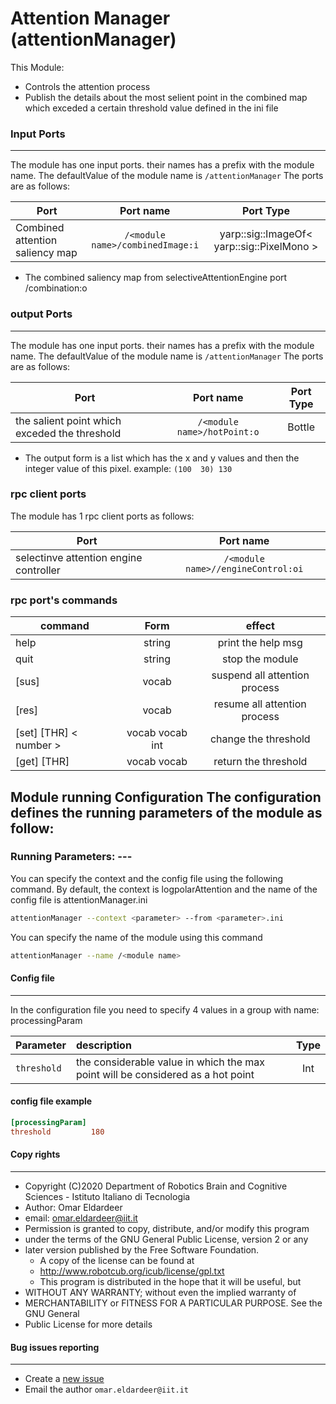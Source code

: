 
# Attention Manager (attentionManager)  
  
This Module: 
*  Controls the attention process 
* Publish the details about the most selient point in the combined map which exceded a certain threshold value defined in the ini file 
  
  
### Input Ports  
---  
The module has one input ports. their names has a prefix with the module name. The defaultValue of the module name is ```/attentionManager``` The ports are as follows:   
  
| Port                                 | Port name                              | Port Type         
| -----------------------------------  |:------------------------------------:  | :----------------:|  
| Combined attention saliency map      |```/<module name>/combinedImage:i```              | yarp::sig::ImageOf< yarp::sig::PixelMono > |  
 
  
* The combined saliency map from selectiveAttentionEngine port /combination:o 
  

  
### output Ports  
---  
The module has one input ports. their names has a prefix with the module name. The defaultValue of the module name is ```/attentionManager``` The ports are as follows:   
  
| Port                                 | Port name                              | Port Type         
| -----------------------------------  |:------------------------------------:  | :----------------:|  
| the salient point which exceded the threshold      |```/<module name>/hotPoint:o```              | Bottle |  
 
  
* The output form is a list which has the x and y values and then the integer value of this pixel. example: ```(100  30) 130 ```
  

###  rpc client ports 
The module has 1  rpc client ports as follows:   
  
| Port                                                    | Port name                             | 
| ------------------------------------------------------  |:-----------------------------------:  | 
| selectinve attention engine controller             |```/<module name>//engineControl:oi```             |




###  rpc port's commands
  
  
| command                                                    | Form | effect                             | 
| ----------------------------  |:-----------------------------------:  | :--------------------:  | 
| help             |string         | print the help msg
| quit             |string         | stop the module
| [sus]             |vocab          | suspend all attention process
| [res]             |vocab          | resume all attention process
| [set]  [THR]   < number >         |vocab  vocab int        | change the threshold
| [get]  [THR]          |vocab  vocab         | return the threshold

  
## Module running Configuration The configuration defines the running parameters of the module as follow:   
  
### Running Parameters: ---  
You can specify the context and the config file using the following command. By default, the context is logpolarAttention and the name of the config file is attentionManager.ini  
```bash  
attentionManager --context <parameter> --from <parameter>.ini  
```  
  
  
You can specify the name of the module using this command  
```bash  
attentionManager --name /<module name>  
```  
#### Config file  
  
---  
In the configuration file you need to specify 4 values in a group with name: processingParam   
  
| Parameter         | description          |  Type  |  
| -----------------------------------  |:------------------------------------  | :----------------:|  
| ```threshold```    |the considerable value in which the max point will be considered as a hot point | Int |  

  
#### config file example  
  
```ini  
[processingParam]
threshold         180
```  
  

#### Copy rights  
---  
  
 * Copyright (C)2020  Department of Robotics Brain and Cognitive Sciences - Istituto Italiano di Tecnologia  
 * Author: Omar Eldardeer  
 * email: omar.eldardeer@iit.it  
 * Permission is granted to copy, distribute, and/or modify this program  
 * under the terms of the GNU General Public License, version 2 or any  
 * later version published by the Free Software Foundation.  
   * A copy of the license can be found at  
   *  http://www.robotcub.org/icub/license/gpl.txt  
   * This program is distributed in the hope that it will be useful, but  
 * WITHOUT ANY WARRANTY; without even the implied warranty of  
 * MERCHANTABILITY or FITNESS FOR A PARTICULAR PURPOSE. See the GNU General  
 * Public License for more details  
  
  
#### Bug issues reporting  
---  
* Create a [new issue](https://github.com/robotology/attention/issues/new)   
* Email the author ```omar.eldardeer@iit.it```
